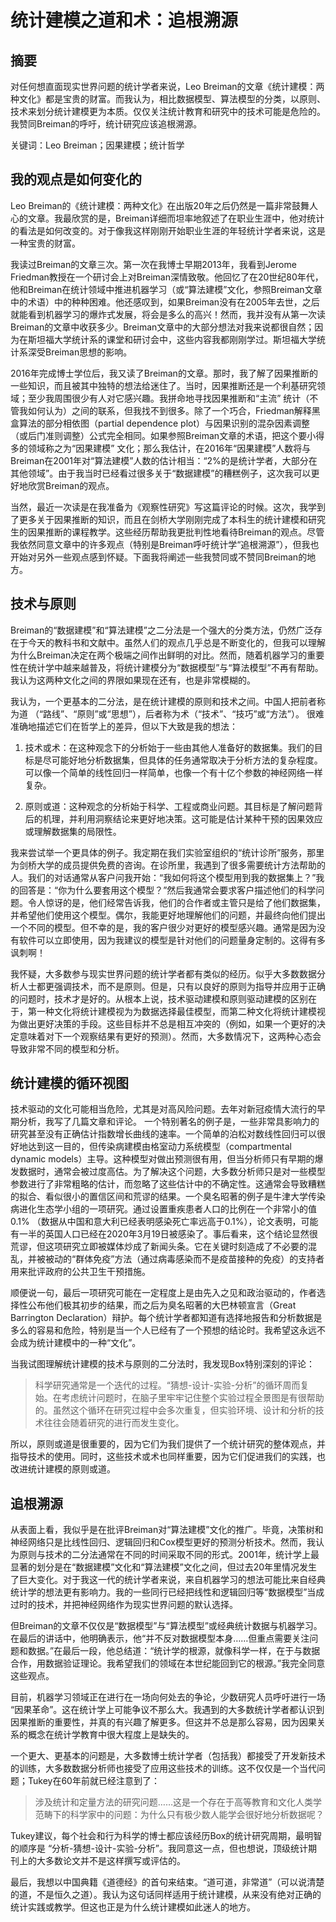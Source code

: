 # 统计建模之道和术：追根溯源

 
## 摘要

对任何想直面现实世界问题的统计学者来说，Leo Breiman的文章《统计建模：两种文化》都是宝贵的财富。而我认为，相比数据模型、算法模型的分类，以原则、技术来划分统计建模更为本质。仅仅关注统计教育和研究中的技术可能是危险的。我赞同Breiman的呼吁，统计研究应该追根溯源。

关键词：Leo Breiman；因果建模；统计哲学

## 我的观点是如何变化的

Leo Breiman的《统计建模：两种文化》在出版20年之后仍然是一篇非常鼓舞人心的文章。我最欣赏的是，Breiman详细而坦率地叙述了在职业生涯中，他对统计的看法是如何改变的。对于像我这样刚刚开始职业生涯的年轻统计学者来说，这是一种宝贵的财富。

我读过Breiman的文章三次。第一次在我博士早期2013年，我看到Jerome Friedman教授在一个研讨会上对Breiman深情致敬。他回忆了在20世纪80年代，他和Breiman在统计领域中推进机器学习（或“算法建模”文化，参照Breiman文章中的术语）中的种种困难。他还感叹到，如果Breiman没有在2005年去世，之后就能看到机器学习的爆炸式发展，将会是多么的高兴！然而，我并没有从第一次读Breiman的文章中收获多少。Breiman文章中的大部分想法对我来说都很自然；因为在斯坦福大学统计系的课堂和研讨会中，这些内容我都刚刚学过。斯坦福大学统计系深受Breiman思想的影响。

2016年完成博士学位后，我又读了Breiman的文章。那时，我了解了因果推断的一些知识，而且被其中独特的想法给迷住了。当时，因果推断还是一个利基研究领域；至少我周围很少有人对它感兴趣。我拼命地寻找因果推断和“主流” 统计（不管我如何认为）之间的联系，但我找不到很多。除了一个巧合，Friedman解释黑盒算法的部分相依图（partial dependence plot）与因果识别的混杂因素调整（或后门准则调整）公式完全相同。如果参照Breiman文章的术语，把这个要小得多的领域称之为“因果建模” 文化；那么我估计，在2016年“因果建模”人数将与Breiman在2001年对“算法建模”人数的估计相当：“2%的是统计学者，大部分在其他领域”。由于我当时已经看过很多关于“数据建模”的糟糕例子，这次我可以更好地欣赏Breiman的观点。

当然，最近一次读是在我准备为《观察性研究》写这篇评论的时候。这次，我学到了更多关于因果推断的知识，而且在剑桥大学刚刚完成了本科生的统计建模和研究生的因果推断的课程教学。这些经历帮助我更批判性地看待Breiman的观点。尽管我依然同意文章中的许多观点（特别是Breiman呼吁统计学“追根溯源”），但我也开始对另外一些观点感到怀疑。下面我将阐述一些我赞同或不赞同Breiman的地方。

## 技术与原则

Breiman的“数据建模”和“算法建模”之二分法是一个强大的分类方法，仍然广泛存在于今天的教科书和文献中。虽然人们的观点几乎总是不断变化的，但我可以理解为什么Breiman决定在两个极端之间作出鲜明的对比。然而，随着机器学习的重要性在统计学中越来越普及，将统计建模分为“数据模型”与“算法模型”不再有帮助。我认为这两种文化之间的界限如果现在还有，也是非常模糊的。

我认为，一个更基本的二分法，是在统计建模的原则和技术之间。中国人把前者称为道 （“路线”、“原则”或“思想”），后者称为术（“技术”、“技巧”或“方法”）。 很难准确地描述它们在哲学上的差异，但以下大致是我的想法：

1. 技术或术：在这种观念下的分析始于一些由其他人准备好的数据集。我们的目标是尽可能好地分析数据集，但具体的任务通常取决于分析方法的复杂程度。可以像一个简单的线性回归一样简单，也像一个有十亿个参数的神经网络一样复杂。

2. 原则或道：这种观念的分析始于科学、工程或商业问题。其目标是了解问题背后的机理，并利用洞察结论来更好地决策。这可能是估计某种干预的因果效应或理解数据集的局限性。

我来尝试举一个更具体的例子。我定期在我们实验室组织的“统计诊所”服务，那里为剑桥大学的成员提供免费的咨询。在诊所里，我遇到了很多需要统计方法帮助的人。我们的对话通常从客户问我开始：“我如何将这个模型用到我的数据集上？”我的回答是：“你为什么要套用这个模型？”然后我通常会要求客户描述他们的科学问题。令人惊讶的是，他们经常告诉我，他们的合作者或主管只是给了他们数据集，并希望他们使用这个模型。偶尔，我能更好地理解他们的问题，并最终向他们提出一个不同的模型。但不幸的是，我的客户很少对更好的模型感兴趣。通常是因为没有软件可以立即使用，因为我建议的模型是针对他们的问题量身定制的。这得有多讽刺啊！

我怀疑，大多数参与现实世界问题的统计学者都有类似的经历。似乎大多数数据分析人士都更强调技术，而不是原则。但是，只有以良好的原则为指导并应用于正确的问题时，技术才是好的。从根本上说，技术驱动建模和原则驱动建模的区别在于，第一种文化将统计建模视为为数据选择最佳模型，而第二种文化将统计建模视为做出更好决策的手段。这些目标并不总是相互冲突的（例如，如果一个更好的决定意味着对下一个观察结果有更好的预测）。然而，大多数情况下，这两种心态会导致非常不同的模型和分析。 

## 统计建模的循环视图

技术驱动的文化可能相当危险，尤其是对高风险问题。去年对新冠疫情大流行的早期分析，我写了几篇文章和评论。 一个特别著名的例子是，一些非常具影响力的研究甚至没有正确估计指数增长曲线的速率。一个简单的泊松对数线性回归可以很好地达到这一目的，但传染病建模由格室动力系统模型（compartmental dynamic models）主导。这种模型对做出预测很有用，但当分析师只有早期的爆发数据时，通常会被过度高估。为了解决这个问题，大多数分析师只是对一些模型参数进行了非常粗略的估计，而忽略了这些估计中的不确定性。这通常会导致糟糕的拟合、看似很小的置信区间和荒谬的结果。一个臭名昭著的例子是牛津大学传染病进化生态学小组的一项研究。通过设置重疾患者人口的比例在一个非常小的值0.1% （数据从中国和意大利已经表明感染死亡率远高于0.1%），论文表明，可能有一半的英国人口已经在2020年3月19日被感染了。事后看来，这个结论显然很荒谬，但这项研究立即被媒体炒成了新闻头条。它在关键时刻造成了不必要的混乱，并被被动的“群体免疫”方法（通过病毒感染而不是疫苗接种的免疫）的支持者用来批评政府的公共卫生干预措施。

顺便说一句，最后一项研究可能在一定程度上是由先入之见和政治驱动的，作者选择性公布他们极其初步的结果，而之后为臭名昭著的大巴林顿宣言（Great Barrington Declaration）辩护。每个统计学者都知道有选择地报告和分析数据是多么的容易和危险，特别是当一个人已经有了一个预想的结论时。我希望这永远不会成为统计建模中的一种“文化”。

当我试图理解统计建模的技术与原则的二分法时，我发现Box特别深刻的评论：

> 科学研究通常是一个迭代的过程。“猜想-设计-实验-分析”的循环周而复始。在考虑统计问题时，在脑子里牢牢记住整个实验过程全景图是有很帮助的。虽然这个循环在研究过程中会多次重复，但实验环境、设计和分析的技术往往会随着研究的进行而发生变化。

所以，原则或道是很重要的，因为它们为我们提供了一个统计研究的整体观点，并指导技术的使用。同时，这些技术或术也同样重要，因为它们促进我们的实践，也改进统计建模的原则或道。

## 追根溯源

从表面上看，我似乎是在批评Breiman对“算法建模”文化的推广。毕竟，决策树和神经网络只是比线性回归、逻辑回归和Cox模型更好的预测分析技术。然而，我认为原则与技术的二分法通常在不同的时间采取不同的形式。2001年，统计学上最显著的划分是在“数据建模”文化和“算法建模”文化之间，但过去20年里情况发生了巨大变化。对于我这一代的统计学者来说，来自机器学习的想法可能比来自经典统计学的想法更有影响力。我的一些同行已经把线性和逻辑回归等“数据模型”当成过时的技术，并把神经网络作为现实世界问题的默认选择。

但Breiman的文章不仅仅是“数据模型”与“算法模型”或经典统计数据与机器学习。在最后的讲话中，他明确表示，他“并不反对数据模型本身……但重点需要关注问题和数据。”在最后一段，他总结道：“统计学的根源，就像科学一样，在于与数据合作，用数据验证理论。我希望我们的领域在本世纪能回到它的根源。”我完全同意这些观点。 

目前，机器学习领域正在进行在一场向何处去的争论，少数研究人员呼吁进行一场 “因果革命”。这在统计学上可能争议不那么大。我遇到的大多数统计学者都认识到因果推断的重要性，并真的有兴趣了解更多。但这并不总是那么容易，因为因果关系的概念在统计学教育中很大程度上是缺失的。

一个更大、更基本的问题是，大多数博士统计学者（包括我）都接受了开发新技术的训练，大多数数据分析师也接受了应用这些技术的训练。这不仅仅是一个当代问题；Tukey在60年前就已经注意到了：

> 涉及统计和定量方法的研究问题……这是一个存在于高等教育和文化人类学范畴下的科学家中的问题：为什么只有极少数人能学会很好地分析数据呢？

Tukey建议，每个社会和行为科学的博士都应该经历Box的统计研究周期，最明智的顺序是 “分析-猜想-设计-实验-分析”。我同意这一点，但也想说，顶级统计期刊上的大多数论文并不是这样撰写或评估的。

最后，我想以中国典籍《道德经》的首句来结束。“道可道，非常道”（可以说清楚的道，不是恒久之道）。我认为这句话同样适用于统计建模，从来没有绝对正确的统计实践或教学。但这也正是为什么统计建模如此迷人的地方。
